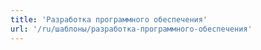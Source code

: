 ```yaml
---
title: 'Разработка программного обеспечения'
url: '/ru/шаблоны/разработка-программного-обеспечения'
---
```

